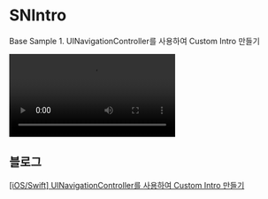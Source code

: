 # SNIntro
Base Sample 1. UINavigationController를 사용하여 Custom Intro 만들기

<video width="300" controls> 
    <source src="https://sunidev.github.io/assets/images/210405/make-customintro-of-navi-sample.mp4" type="video/mp4">
</video>


## 블로그
[[iOS/Swift] UINavigationController를 사용하여 Custom Intro 만들기](https://sunidev.github.io/ios/make-customintro-of-navi/)

